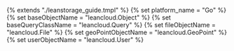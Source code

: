 {% extends "./leanstorage_guide.tmpl" %}
{% set platform_name = "Go" %}
{% set baseObjectName = "leancloud.Object" %}
{% set baseQueryClassName = "leancloud.Query" %}
{% set fileObjectName = "leancloud.File" %}
{% set geoPointObjectName = "leancloud.GeoPoint" %}
{% set userObjectName = "leancloud.User" %}
